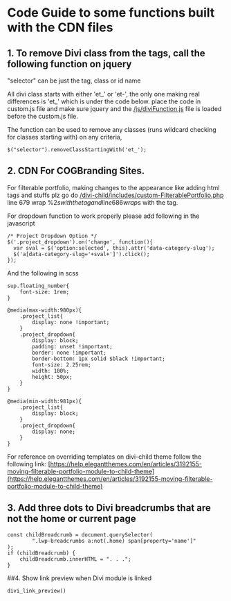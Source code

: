 # Code Guide to some functions built with the CDN files

## 1. To remove Divi class from the tags, call the following function on jquery
"selector" can be just the tag, class or id name

All divi class starts with either 'et_'  or 'et-', the only one making real differences is 'et_' which is under the code below. place the code in custom.js file and make sure jquery and the [/js/diviFunction.js](/js/diviFunction.js) file is loaded before the custom.js file.

The function can be used to remove any classes (runs wildcard checking for classes starting with) on any criteria, 

```
$("selector").removeClassStartingWith('et_'); 
```

## 2. CDN For COGBranding Sites.

For filterable portfolio, making changes to the appearance like adding html tags and stuffs plz go do [/divi-child/includes/custom-FilterablePortfolio.php](/divi-child/includes/custom-FilterablePortfolio.php)
line 679 wrap %2$s with the tag and line 686 wrap %3$s with the tag.

For dropdown function to work properly please add following in the javascript

```
/* Project Dropdown Option */
$('.project_dropdown').on('change', function(){
  var sval = $('option:selected', this).attr('data-category-slug');
  $('a[data-category-slug='+sval+']').click();
});
```

And the following in scss

```
sup.floating_number{
    font-size: 1rem;
}

@media(max-width:980px){
    .project_list{
        display: none !important;
    }
    .project_dropdown{
        display: block;
        padding: unset !important;
        border: none !important;
        border-bottom: 1px solid $black !important;
        font-size: 2.25rem;
        width: 100%;
        height: 50px;
    }
}

@media(min-width:981px){
    .project_list{
        display: block;
    }
    .project_dropdown{
        display: none;
    }
}
```

For reference on overriding templates on divi-child theme follow the following link:
[https://help.elegantthemes.com/en/articles/3192155-moving-filterable-portfolio-module-to-child-theme](https://help.elegantthemes.com/en/articles/3192155-moving-filterable-portfolio-module-to-child-theme)

## 3. Add three dots to Divi breadcrumbs that are not the home or current page

```
const childBreadcrumb = document.querySelector(
        ".lwp-breadcrumbs a:not(.home) span[property='name']"
);
if (childBreadcrumb) {
    childBreadcrumb.innerHTML = ". . .";
}
```
##4. Show link preview when Divi module is linked

```
divi_link_preview()
```
